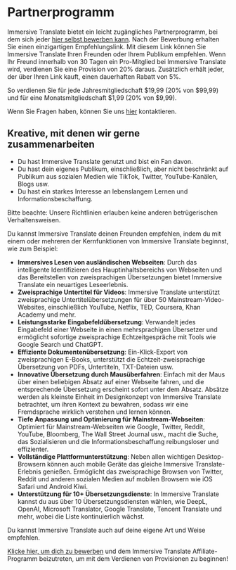 # Partnerprogramm

Immersive Translate bietet ein leicht zugängliches Partnerprogramm, bei dem sich jeder [hier selbst bewerben kann](https://immersive-translate.getrewardful.com). Nach der Bewerbung erhalten Sie einen einzigartigen Empfehlungslink. Mit diesem Link können Sie Immersive Translate Ihren Freunden oder Ihrem Publikum empfehlen. Wenn Ihr Freund innerhalb von 30 Tagen ein Pro-Mitglied bei Immersive Translate wird, verdienen Sie eine Provision von 20% daraus. Zusätzlich erhält jeder, der über Ihren Link kauft, einen dauerhaften Rabatt von 5%.

So verdienen Sie für jede Jahresmitgliedschaft $19,99 (20% von $99,99) und für eine Monatsmitgliedschaft $1,99 (20% von $9,99).

Wenn Sie Fragen haben, können Sie uns [hier](https://letterbird.co/immersivetranslate) kontaktieren.

## Kreative, mit denen wir gerne zusammenarbeiten

- Du hast Immersive Translate genutzt und bist ein Fan davon.
- Du hast dein eigenes Publikum, einschließlich, aber nicht beschränkt auf Publikum aus sozialen Medien wie TikTok, Twitter, YouTube-Kanälen, Blogs usw.
- Du hast ein starkes Interesse an lebenslangem Lernen und Informationsbeschaffung.

Bitte beachte: Unsere Richtlinien erlauben keine anderen betrügerischen Verhaltensweisen.

Du kannst Immersive Translate deinen Freunden empfehlen, indem du mit einem oder mehreren der Kernfunktionen von Immersive Translate beginnst, wie zum Beispiel:

- **Immersives Lesen von ausländischen Webseiten**: Durch das intelligente Identifizieren des Hauptinhaltsbereichs von Webseiten und das Bereitstellen von zweisprachigen Übersetzungen bietet Immersive Translate ein neuartiges Leseerlebnis.
- **Zweisprachige Untertitel für Videos**: Immersive Translate unterstützt zweisprachige Untertitelübersetzungen für über 50 Mainstream-Video-Websites, einschließlich YouTube, Netflix, TED, Coursera, Khan Academy und mehr.
- **Leistungsstarke Eingabefeldübersetzung**: Verwandelt jedes Eingabefeld einer Webseite in einen mehrsprachigen Übersetzer und ermöglicht sofortige zweisprachige Echtzeitgespräche mit Tools wie Google Search und ChatGPT.
- **Effiziente Dokumentenübersetzung**: Ein-Klick-Export von zweisprachigen E-Books, unterstützt die Echtzeit-zweisprachige Übersetzung von PDFs, Untertiteln, TXT-Dateien usw.
- **Innovative Übersetzung durch Mausüberfahren**: Einfach mit der Maus über einen beliebigen Absatz auf einer Webseite fahren, und die entsprechende Übersetzung erscheint sofort unter dem Absatz. Absätze werden als kleinste Einheit im Designkonzept von Immersive Translate betrachtet, um ihren Kontext zu bewahren, sodass wir eine Fremdsprache wirklich verstehen und lernen können.
- **Tiefe Anpassung und Optimierung für Mainstream-Webseiten**: Optimiert für Mainstream-Webseiten wie Google, Twitter, Reddit, YouTube, Bloomberg, The Wall Street Journal usw., macht die Suche, das Sozialisieren und die Informationsbeschaffung reibungsloser und effizienter.
- **Vollständige Plattformunterstützung**: Neben allen wichtigen Desktop-Browsern können auch mobile Geräte das gleiche Immersive Translate-Erlebnis genießen. Ermöglicht das zweisprachige Browsen von Twitter, Reddit und anderen sozialen Medien auf mobilen Browsern wie iOS Safari und Android Kiwi.
- **Unterstützung für 10+ Übersetzungsdienste**: In Immersive Translate kannst du aus über 10 Übersetzungsdiensten wählen, wie DeepL, OpenAI, Microsoft Translator, Google Translate, Tencent Translate und mehr, wobei die Liste kontinuierlich wächst.

Du kannst Immersive Translate auch auf deine eigene Art und Weise empfehlen.

[Klicke hier, um dich zu bewerben](https://immersive-translate.getrewardful.com) und dem Immersive Translate Affiliate-Programm beizutreten, um mit dem Verdienen von Provisionen zu beginnen!
